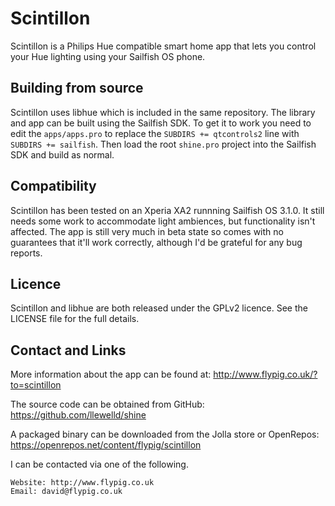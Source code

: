# Scintillon

Scintillon is a Philips Hue compatible smart home app that lets you control your Hue lighting using your Sailfish OS phone.

## Building from source

Scintillon uses libhue which is included in the same repository. The library and app can be built using the Sailfish SDK. To get it to work you need to edit the `apps/apps.pro` to replace the `SUBDIRS += qtcontrols2` line with `SUBDIRS += sailfish`. Then load the root `shine.pro` project into the Sailfish SDK and build as normal.

## Compatibility

Scintillon has been tested on an Xperia XA2 runnning Sailfish OS 3.1.0. It still needs some work to accommodate light ambiences, but functionality isn't affected. The app is still very much in beta state so comes with no guarantees that it'll work correctly, although I'd be grateful for any bug reports.

## Licence

Scintillon and libhue are both released under the GPLv2 licence. See the LICENSE file for the full details.

## Contact and Links

More information about the app can be found at: http://www.flypig.co.uk/?to=scintillon

The source code can be obtained from GitHub: https://github.com/llewelld/shine

A packaged binary can be downloaded from the Jolla store or OpenRepos: https://openrepos.net/content/flypig/scintillon

I can be contacted via one of the following.

    Website: http://www.flypig.co.uk
    Email: david@flypig.co.uk
